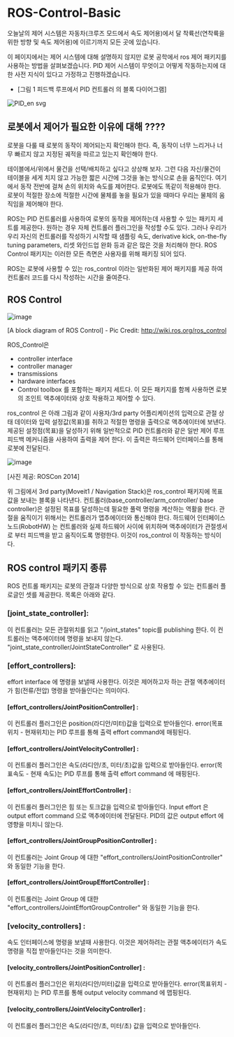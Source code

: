 # ROS-Control-Basic
오늘날의 제어 시스템은 자동차(크루즈 모드에서 속도 제어용)에서 달 착륙선(연착륙을 위한 방향 및 속도 제어용)에 이르기까지 모든 곳에 있습니다. 

이 페이지에서는 제어 시스템에 대해 설명하지 않지만 로봇 공학에서 ros 제어 패키지를 사용하는 방법을 살펴보겠습니다.
PID 제어 시스템이 무엇이고 어떻게 작동하는지에 대한 사전 지식이 있다고 가정하고 진행하겠습니다. 

- [그림 1  피드백 루프에서 PID 컨트롤러 의  블록 다이어그램]

![PID_en svg](https://user-images.githubusercontent.com/93853610/144765839-85d9f6c2-eedc-4394-9a47-6d35f3942037.png)


## 로봇에서 제어가 필요한 이유에 대해 ????
로봇을 다룰 때 로봇의 동작이 제어되는지 확인해야 한다. 
즉, 동작이 너무 느리거나 너무 빠르지 않고 지정된 궤적을 따르고 있는지 확인해야 한다.

테이블에서/위에서 물건을 선택/배치하고 싶다고 상상해 보자. 그런 다음 자신/물건이 테이블을 세게 치지 않고 가능한 짧은 시간에 그것을 놓는 방식으로 손을 움직인다. 
여기에서 동작 전반에 걸쳐 손의 위치와 속도를 제어한다. 로봇에도 똑같이 적용해야 한다. 
로봇이 적절한 장소에 적절한 시간에 물체를 놓을 필요가 있을 때마다 우리는 물체의 움직임을 제어해야 한다.

ROS는 PID 컨트롤러를 사용하여 로봇의 동작을 제어하는데 사용할 수 있는 패키지 세트를 제공한다. 
원하는 경우 자체 컨트롤러 플러그인을 작성할 수도 있다. 그러나 우리가 우리 자신의 컨트롤러를 작성하기 시작할 때 샘플링 속도, derivative kick, on-the-fly tuning parameters, 리셋 와인드업 완화 등과 같은 많은 것을 처리해야 한다. 
ROS Control 패키지는 이러한 모든 측면은 사용자를 위해 패키징 되어 있다.

 ROS는 로봇에 사용할 수 있는 ros_control 이라는 일반화된 제어 패키지를 제공 하여 컨트롤러 코드를 다시 작성하는 시간을 줄여준다.  
 
## ROS Control

![image](https://user-images.githubusercontent.com/93853610/144766052-8f1b44fd-7db8-47a5-a98e-628fe2c73f8b.png)

[A block diagram of ROS Control] - Pic Credit: http://wiki.ros.org/ros_control


ROS_Control은 
- controller interface
- controller manager
- transmissions 
- hardware interfaces 
- Control toolbox 
를 포함하는 패키지 세트다.  이 모든 패키지를 함께 사용하면 로봇의 조인트 액추에이터와 상호 작용하고 제어할 수 있다.

ros_control 은 아래 그림과 같이 사용자/3rd party 어플리케이션의 입력으로 관절 상태 데이터와 입력 설정값(목표)를 취하고 
적절한 명령을 출력으로 액추에이터에 보낸다. 
제공된 설정점(목표)을 달성하기 위해 일반적으로 PID 컨트롤러와 같은 일반 제어 루프 피드백 메커니즘을 사용하여 출력을 제어 한다.
이 출력은 하드웨어 인터페이스를 통해 로봇에 전달된다.

![image](https://user-images.githubusercontent.com/93853610/144766483-cbfb60b9-f23c-4df1-98df-c326ef74568c.png)

[사진 제공: ROSCon 2014] 


위 그림에서 3rd party(Moveit1 / Navigation Stack)은 ros_control  패키지에 목표값을 보내는 블록을 나타낸다.
컨트롤러(base_controller/arm_controller/ base controller)은 설정된 목표를 달성하는데 필요한 풀력 명령을 계산하는 역활을 한다. 관절을 움직이기 위해서는 컨트롤러가 앱추에이터와 통신해야 한다. 하드웨어 인터페이스 노드(RobotHW) 는 컨트롤러와 실제 하드웨어 사이에 위치하며 액추에이터가 관절셍서로 부터 피드백을 받고 움직이도록 명령한다. 이것이 ros_control 이 작동하는 방식이다.

## ROS control 패키지 종류
ROS 컨트롤 패키지는 로봇의 관절과 다양한 방식으로 상호 작용할 수 있는 컨트롤러 플로글인 셋를 제공한다.
목록은 아래와 같다.

### [joint_state_controller]:
이 컨트롤러는 모든 관절위치를 읽고 "/joint_states" topic를 publishing  한다. 이 컨트롤러는 액추에이터에 명령을 보내지 않는다.
"joint_state_controller/JointStateController" 로 사용된다.

### [effort_controllers]:
effort interface 에 명령을 보낼때 사용한다. 이것은 제어하고자 하는 관절 액추에이터가 힘(전류/전압) 명령을 받아들인다는 의미이다.
#### [effort_controllers/JointPositionController] : 
이 컨트롤러 플러그인은 position(라디안/미터)값을 입력으로 받아들인다. error(목표위치 - 현재위치)는 PID 루프를 통해 출력 effort command에 매핑된다. 

#### [effort_controllers/JointVelocityController] : 
이 컨트롤러 플러그인은 속도(라디안/초, 미터/초)값을 입력으로 받아들인다. error(목표속도 - 현재 속도)는 PID 루프를 통해 출력 effort command 에 매핑된다.

#### [effort_controllers/JointEffortController] :
이 컨트롤러 플러그인은 힘 또는 토크값을 입력으로 받아들인다. Input  effort 은 output effort command 으로 액추에이터에 전달된다. PID의 값은 output effort 에 영향을 미치니 않는다.

#### [effort_controllers/JointGroupPositionController] :
이 컨트롤러는 Joint Group 에 대한 "effort_controllers/JointPositionController" 와 동일한 기능을 한다.

#### [effort_controllers/JointGroupEffortController] :
이 컨트롤러는 Joint Group 에 대한 "effort_controllers/JointEffortGroupController" 와 동일한 기능을 한다.

### [velocity_controllers] :
속도 인터페이스에 명령을 보낼때 사용한다.  이것은 제어하려는 관절 액추에이터가 속도 명령을 직접 받아들인다는 것을 의미한다.

#### [velocity_controllers/JointPositionController] :
이 컨트롤러 플러그인은 위치(라디안/미터)값을 입력으로 받아들인다. error(목표위치 - 현재위치) 는 PID 루프를 통해 output velocity command 에 맵핑된다.

#### [velocity_controllers/JointVelocityController] :
이 컨트롤러 플러그인은 속도(라디안/초, 미터/초) 값을 입력으로 받아들인다. 




















 
